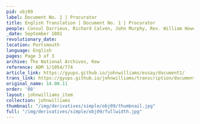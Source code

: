 ```yaml
---
pid: obj09
label: Document No. 1 | Procurator
title: English Translation | Document No. 1 | Procurator
people: Consul Darrieux, Richard Calven, John Murphy, Rev. William Howell (translator)
_date: September 1801
revolutionary_date:
location: Portsmouth
language: English
pages: Page 3 of 3
archive: The National Archives, Kew
reference: ADM 1/1054/774
article_link: https://gyups.github.io/johnwilliams/essay/document1/
trans_link: https://gyups.github.io/johnwilliams/transcription/document1/
original_name: 14.00.11
order: '08'
layout: johnwilliams_item
collection: johnwilliams
thumbnail: "/img/derivatives/simple/obj09/thumbnail.jpg"
full: "/img/derivatives/simple/obj09/fullwidth.jpg"
---
```

